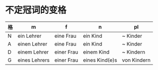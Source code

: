 # 不定冠词的变格
| 格  | m             | f          | n              | pl          |
| --- | ------------- | ---------- | -------------  | ----------- |
| N   | ein Lehrer    | eine Frau  | ein Kind       | ~ Kinder    |
| A   | einen Lehrer  | eine Frau  | ein Kind       | ~ Kinder    |
| D   | einem Lehrer  | einer Frau | einem Kind     | ~ Kindern   |
| G   | eines Lehrers | einer Frau | eines Kind(e)s | von Kindern |
